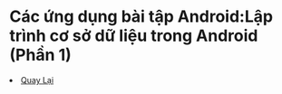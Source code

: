 <h1>Các ứng dụng bài tập Android:Lập trình cơ sở dữ liệu trong Android (Phần 1)</h1>


<li><a href="https://github.com/DuongNhatMinh/AndroidStudio">Quay Lại</a></li>
